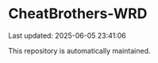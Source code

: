# CheatBrothers-WRD

Last updated: 2025-06-05 23:41:06

This repository is automatically maintained.
